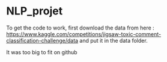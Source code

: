 # NLP_projet

To get the code to work, first download the data from here : https://www.kaggle.com/competitions/jigsaw-toxic-comment-classification-challenge/data and put it in the data folder.

It was too big to fit on github
